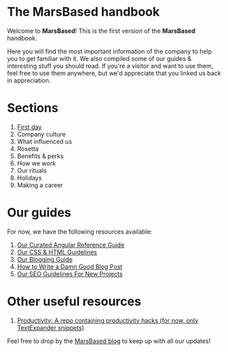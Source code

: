 # The MarsBased handbook

Welcome to __MarsBased__! This is the first version of the __MarsBased__ handbook.

Here you will find the most important information of the company to help you to get familiar with it. We also compiled some of our guides &amp; interesting stuff you should read. If you're a visitor and want to use them, feel free to use them anywhere, but we'd appreciate that you linked us back in appreciation.

# Sections

1. [First day](/sections/firstday.md)
1. Company culture
1. What influenced us
1. Rosetta
1. Benefits & perks
1. How we work
1. Our rituals
1. Holidays
1. Making a career

# Our guides

For now, we have the following resources available:

1. [Our Curated Angular Reference Guide](https://github.com/MarsBased/reference/blob/master/angular-reference-guide.md)
1. [Our CSS & HTML Guidelines](https://github.com/MarsBased/reference/blob/master/css-html-guidelines.md)
1. [Our Blogging Guide](https://github.com/MarsBased/reference/blob/master/blogging-guide.md)
1. [How to Write a Damn Good Blog Post](https://github.com/MarsBased/reference/blob/master/how-to-blog.md)
1. [Our SEO Guidelines For New Projects](https://github.com/MarsBased/reference/blob/master/seo-guidelines.md)

# Other useful resources

1. [Productivity: A repo containing productivity hacks (for now, only TextExpander snippets)](https://github.com/MarsBased/productivity)

Feel free to drop by the [MarsBased blog](https://marsbased.com/blog) to keep up with all our updates!
